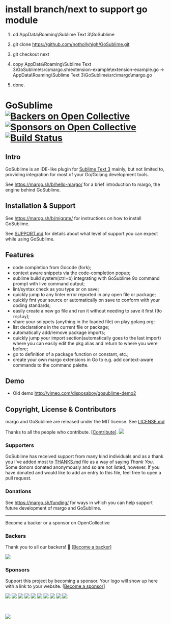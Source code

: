 # install branch/next to support go module

1. cd AppData\Roaming\Sublime Text 3\GoSublime

2. git clone https://github.com/nothollyhigh/GoSublime.git

3. git checkout next

4. copy AppData\Roaming\Sublime Text 3\GoSublime\src\margo.sh\extension-example\extension-example.go
    ->  AppData\Roaming\Sublime Text 3\GoSublime\src\margo\margo.go
    
5. done. 

# GoSublime [![Backers on Open Collective](https://opencollective.com/gosublime/backers/badge.svg)](#backers) [![Sponsors on Open Collective](https://opencollective.com/gosublime/sponsors/badge.svg)](#sponsors) [![Build Status](https://travis-ci.org/DisposaBoy/GoSublime.svg?branch=master)](https://travis-ci.org/DisposaBoy/GoSublime)

## Intro

GoSublime is an IDE-like plugin for [Sublime Text 3](http://www.sublimetext.com/) mainly, but not limited to, providing integration for most of your Go/Golang development tools.

See https://margo.sh/b/hello-margo/ for a brief introduction to margo, the engine behind GoSublime.

## Installation & Support

See https://margo.sh/b/migrate/ for instructions on how to install GoSublime.

See [SUPPORT.md](SUPPORT.md) for details about what level of support you can expect while using GoSublime.

## Features

- code completion from Gocode (fork);
- context aware snippets via the code-completion popup;
- sublime build system(ctrl+b) integrating with GoSublime 9o command prompt with live command output;
- lint/syntax check as you type or on save;
- quickly jump to any linter error reported in any open file or package;
- quickly fmt your source or automatically on save to conform with your coding standards;
- easily create a new go file and run it without needing to save it first (9o `replay`);
- share your snippets (anything in the loaded file) on play.golang.org;
- list declarations in the current file or package;
- automatically add/remove package imports;
- quickly jump your import section(automatically goes to the last import) where you can easily edit the pkg alias and return to where you were before;
- go to definition of a package function or constant, etc.;
- create your own margo extensions in Go to e.g. add context-aware commands to the command palette.

## Demo

- Old demo http://vimeo.com/disposaboy/gosublime-demo2

## Copyright, License & Contributors

margo and GoSublime are released under the MIT license. See [LICENSE.md](LICENSE.md)

Thanks to all the people who contribute. [[Contribute](CONTRIBUTING.md)].
<a href="graphs/contributors"><img src="https://opencollective.com/gosublime/contributors.svg?width=890" /></a>

### Supporters

GoSublime has received support from many kind individuals and as a thank you I've added most to [THANKS.md](THANKS.md) file as a way of saying _Thank You_. Some donors donated anonymously and so are not listed, however. If you have donated and would like to add an entry to this file, feel free to open a pull request.

### Donations

See https://margo.sh/funding/ for ways in which you can help support future development of margo and GoSublime.

<hr/>

Become a backer or a sponsor on OpenCollective

### Backers

Thank you to all our backers! 🙏 [[Become a backer](https://opencollective.com/gosublime#backer)]

<a href="https://opencollective.com/gosublime#backers" target="_blank"><img src="https://opencollective.com/gosublime/backers.svg?width=890"></a>

### Sponsors

Support this project by becoming a sponsor. Your logo will show up here with a link to your website. [[Become a sponsor](https://opencollective.com/gosublime#sponsor)]

<a href="https://opencollective.com/gosublime/sponsor/0/website" target="_blank"><img src="https://opencollective.com/gosublime/sponsor/0/avatar.svg"></a>
<a href="https://opencollective.com/gosublime/sponsor/1/website" target="_blank"><img src="https://opencollective.com/gosublime/sponsor/1/avatar.svg"></a>
<a href="https://opencollective.com/gosublime/sponsor/2/website" target="_blank"><img src="https://opencollective.com/gosublime/sponsor/2/avatar.svg"></a>
<a href="https://opencollective.com/gosublime/sponsor/3/website" target="_blank"><img src="https://opencollective.com/gosublime/sponsor/3/avatar.svg"></a>
<a href="https://opencollective.com/gosublime/sponsor/4/website" target="_blank"><img src="https://opencollective.com/gosublime/sponsor/4/avatar.svg"></a>
<a href="https://opencollective.com/gosublime/sponsor/5/website" target="_blank"><img src="https://opencollective.com/gosublime/sponsor/5/avatar.svg"></a>
<a href="https://opencollective.com/gosublime/sponsor/6/website" target="_blank"><img src="https://opencollective.com/gosublime/sponsor/6/avatar.svg"></a>
<a href="https://opencollective.com/gosublime/sponsor/7/website" target="_blank"><img src="https://opencollective.com/gosublime/sponsor/7/avatar.svg"></a>
<a href="https://opencollective.com/gosublime/sponsor/8/website" target="_blank"><img src="https://opencollective.com/gosublime/sponsor/8/avatar.svg"></a>
<a href="https://opencollective.com/gosublime/sponsor/9/website" target="_blank"><img src="https://opencollective.com/gosublime/sponsor/9/avatar.svg"></a>

<br>

<a href="https://margo.sh/sponsors/0" target="_blank"><img src="https://margo.sh/sponsors/0.svg"></a>
